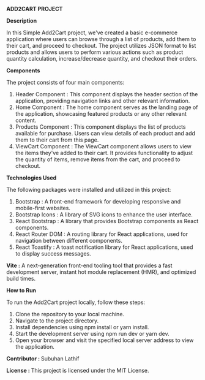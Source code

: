 <b>ADD2CART PROJECT</b>

<b>Description</b>

In this Simple Add2Cart project, we've created a basic e-commerce application where users can browse through a list of products, add them to their cart, and proceed to checkout. The project utilizes JSON format to list products and allows users to perform various actions such as product quantity calculation, increase/decrease quantity, and checkout their orders.

<b>Components</b>

The project consists of four main components:

1) Header Component : This component displays the header section of the application, providing navigation links and other relevant information.
2) Home Component : The home component serves as the landing page of the application, showcasing featured products or any other relevant content.
3) Products Component : This component displays the list of products available for purchase. Users can view details of each product and add them to their cart from this page.
4) ViewCart Component : The ViewCart component allows users to view the items they've added to their cart. It provides functionality to adjust the quantity of items, remove items from the cart, and proceed to checkout.

<b>Technologies Used</b>

The following packages were installed and utilized in this project:

1) Bootstrap : A front-end framework for developing responsive and mobile-first websites.
2) Bootstrap Icons : A library of SVG icons to enhance the user interface.
3) React Bootstrap : A library that provides Bootstrap components as React components.
4) React Router DOM : A routing library for React applications, used for navigation between different components.
5) React Toastify : A toast notification library for React applications, used to display success messages.

<b>Vite :</b> A next-generation front-end tooling tool that provides a fast development server, instant hot module replacement (HMR), and optimized build times.

<b>How to Run</b>

To run the Add2Cart project locally, follow these steps:

1) Clone the repository to your local machine.
2) Navigate to the project directory.
3) Install dependencies using npm install or yarn install.
4) Start the development server using npm run dev or yarn dev.
5) Open your browser and visit the specified local server address to view the application.
   
<b>Contributor : </b> Subuhan Lathif

<b>License : </b>This project is licensed under the MIT License.
